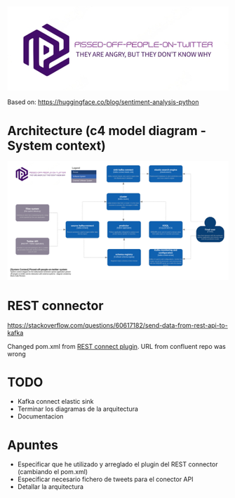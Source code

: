 ![pissed-off-people-on-twitter](./doc/img/twitter-logo-transformed.png "pissed-off-people-on-twitter")

Based on: https://huggingface.co/blog/sentiment-analysis-python

# Architecture (c4 model diagram - System context)

![arch-diagram](./doc/img/arch-diagram.system_context.v2.drawio.png "arch-diagram")

# REST connector

https://stackoverflow.com/questions/60617182/send-data-from-rest-api-to-kafka

Changed pom.xml from [REST connect plugin](https://github.com/llofberg/kafka-connect-rest/tree/master). URL from confluent repo was wrong

# TODO
- Kafka connect elastic sink
- Terminar los diagramas de la arquitectura
- Documentacion

# Apuntes

- Especificar que he utilizado y arreglado el plugin del REST connector (cambiando el pom.xml)
- Especificar necesario fichero de tweets para el conector API
- Detallar la arquitectura